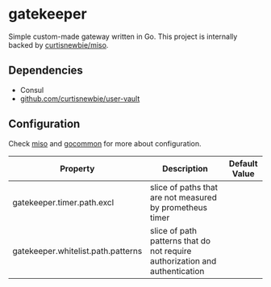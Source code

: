 # gatekeeper

Simple custom-made gateway written in Go. This project is internally backed by [curtisnewbie/miso](https://github.com/curtisnewbie/miso).

## Dependencies

- Consul
- [github.com/curtisnewbie/user-vault](https://github.com/curtisnewbie/user-vault)

## Configuration

Check [miso](https://github.com/curtisnewbie/miso) and [gocommon](https://github.com/curtisnewbie/gocommon) for more about configuration.

| Property                           | Description                                                                 | Default Value |
| ---------------------------------- | --------------------------------------------------------------------------- | ------------- |
| gatekeeper.timer.path.excl         | slice of paths that are not measured by prometheus timer                    |               |
| gatekeeper.whitelist.path.patterns | slice of path patterns that do not require authorization and authentication |               |

